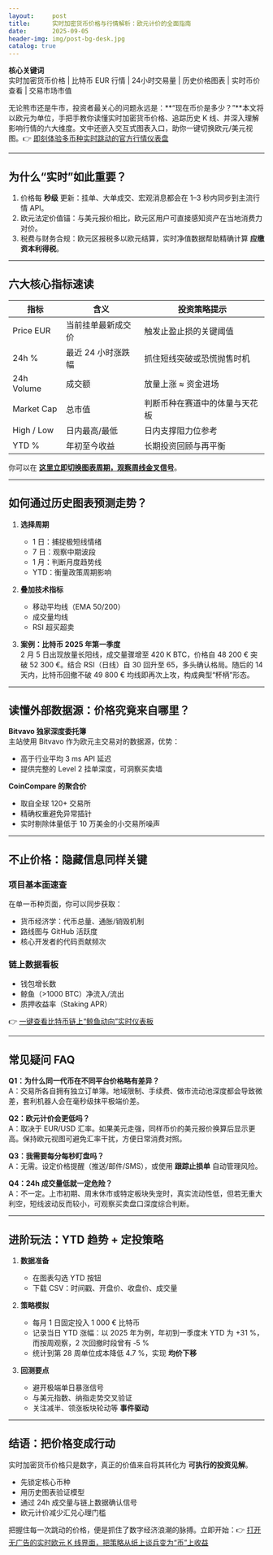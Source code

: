 ```yaml
---
layout:     post
title:      实时加密货币价格与行情解析：欧元计价的全面指南
date:       2025-09-05
header-img: img/post-bg-desk.jpg
catalog: true
---
```


**核心关键词**  
实时加密货币价格 | 比特币 EUR 行情 | 24小时交易量 | 历史价格图表 | 实时币价查看 | 交易市场市值

无论熊市还是牛市，投资者最关心的问题永远是：**“现在币价是多少？”**本文将以欧元为单位，手把手教你读懂实时加密货币价格、追踪历史 K 线、并深入理解影响行情的六大维度。文中还嵌入交互式图表入口，助你一键切换欧元/美元视图。👉 [即刻体验多币种实时跳动的官方行情仪表盘](https://okxdog.com/)

---

## 为什么“实时”如此重要？

1. 价格每 **秒级** 更新：挂单、大单成交、宏观消息都会在 1–3 秒内同步到主流行情 API。  
2. 欧元法定价值锚：与美元报价相比，欧元区用户可直接感知资产在当地消费力对价。  
3. 税费与财务合规：欧元区报税多以欧元结算，实时净值数据帮助精确计算 **应缴资本利得税**。

---

## 六大核心指标速读

| 指标 | 含义 | 投资策略提示 |
|---|---|---|
| Price EUR | 当前挂单最新成交价 | 触发止盈止损的关键阈值 |
| 24h % | 最近 24 小时涨跌幅 | 抓住短线突破或恐慌抛售时机 |
| 24h Volume | 成交额 | 放量上涨 ≈ 资金进场 |
| Market Cap | 总市值 | 判断币种在赛道中的体量与天花板 |
| High / Low | 日内最高/最低 | 日内支撑阻力位参考 |
| YTD % | 年初至今收益 | 长期投资回顾与再平衡 |

你可以在 [**这里立即切换图表周期，观察周线金叉信号**](https://okxdog.com/)。

---

## 如何通过历史图表预测走势？

1. **选择周期**  
   - 1 日：捕捉极短线情绪  
   - 7 日：观察中期波段  
   - 1 月：判断月度趋势线  
   - YTD：衡量政策周期影响

2. **叠加技术指标**  
   - 移动平均线（EMA 50/200）  
   - 成交量均线  
   - RSI 超买超卖

3. **案例：比特币 2025 年第一季度**  
   2 月 5 日出现放量长阳线，成交量骤增至 420 K BTC，价格自 48 200 € 突破 52 300 €。结合 RSI（日线）自 30 回升至 65，多头确认格局。随后的 14 天内，比特币回撤不破 49 800 € 均线即再次上攻，构成典型“杯柄”形态。

---

## 读懂外部数据源：价格究竟来自哪里？

**Bitvavo 独家深度委托簿**  
主站使用 Bitvavo 作为欧元主交易对的数据源，优势：  
- 高于行业平均 3 ms API 延迟  
- 提供完整的 Level 2 挂单深度，可洞察买卖墙  

**CoinCompare 的聚合价**  
- 取自全球 120+ 交易所  
- 精确权重避免异常插针  
- 实时剔除体量低于 10 万美金的小交易所噪声  

---

## 不止价格：隐藏信息同样关键

### 项目基本面速查  
在单一币种页面，你可以同步获取：  
- 货币经济学：代币总量、通胀/销毁机制  
- 路线图与 GitHub 活跃度  
- 核心开发者的代码贡献频次  

### 链上数据看板  
- 钱包增长数  
- 鲸鱼（>1000 BTC）净流入/流出  
- 质押收益率（Staking APR）  

👉 [一键查看比特币链上“鲸鱼动向”实时仪表板](https://okxdog.com/)

---

## 常见疑问 FAQ

**Q1：为什么同一代币在不同平台价格略有差异？**  
A：交易所各自拥有独立订单簿。地域限制、手续费、做市流动池深度都会导致微差，套利机器人会在毫秒级抹平极端价差。

**Q2：欧元计价会更低吗？**  
A：取决于 EUR/USD 汇率。如果美元走强，同样币价的美元报价换算后显示更高。保持欧元视图可避免汇率干扰，方便日常消费对照。

**Q3：我需要每分每秒盯盘吗？**  
A：无需。设定价格提醒（推送/邮件/SMS），或使用 **跟踪止损单** 自动管理风险。

**Q4：24h 成交量低就一定危险？**  
A：不一定。上市初期、周末休市或特定板块失宠时，真实流动性低，但若无重大利空，短线波动反而较小，可观察买卖盘口深度综合判断。

---

## 进阶玩法：YTD 趋势 + 定投策略

1. **数据准备**  
   - 在图表勾选 YTD 按钮  
   - 下载 CSV：时间戳、开盘价、收盘价、成交量

2. **策略模拟**  
   - 每月 1 日固定投入 1 000 € 比特币  
   - 记录当日 YTD 涨幅：以 2025 年为例，年初到一季度末 YTD 为 +31 %，而按周观察，2 次回撤时段曾有 ‑5 %  
   - 统计到第 28 周单位成本降低 4.7 %，实现 **均价下移**

3. **回测要点**  
   - 避开极端单日暴涨信号  
   - 与美元指数、纳指走势交叉验证  
   - 关注减半、领涨板块轮动等 **事件驱动**

---

## 结语：把价格变成行动

实时加密货币价格只是数字，真正的价值来自将其转化为 **可执行的投资见解**。  
- 先锁定核心币种  
- 用历史图表验证模型  
- 通过 24h 成交量与链上数据确认信号  
- 欧元计价减少汇兑心理门槛  

把握住每一次跳动的价格，便是抓住了数字经济浪潮的脉搏。立即开始：👉 [打开无广告的实时欧元 K 线界面，把策略从纸上谈兵变为“币”上收益](https://okxdog.com/)